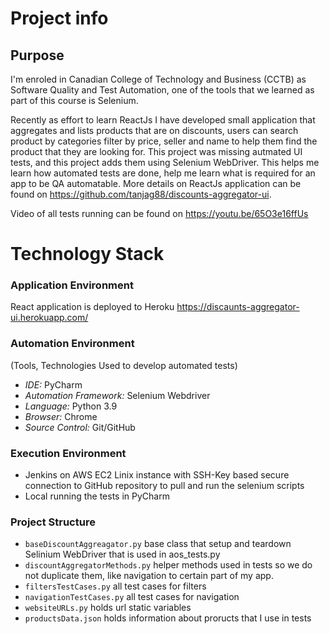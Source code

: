 # Project info

## Purpose

I'm enroled in Canadian College of Technology and Business (CCTB) as Software Quality and Test Automation, one of the tools that we learned as part of this course is Selenium.

Recently as effort to learn ReactJs I have developed small application that aggregates and lists products that are on discounts, users can search product by categories filter by price, seller and name to help them find the product that they are looking for. This project was missing autmated UI tests, and this project adds them using Selenium WebDriver. This helps me learn how automated tests are done, help me learn what is required for an app to be QA automatable.
More details on ReactJs application can be found on https://github.com/tanjag88/discounts-aggregator-ui.

Video of all tests running can be found on https://youtu.be/65O3e16ffUs

# Technology Stack

### Application Environment

React application is deployed to Heroku
https://discaunts-aggregator-ui.herokuapp.com/

### Automation Environment

(Tools, Technologies Used to develop automated tests)

- _IDE:_ PyCharm
- _Automation Framework:_ Selenium Webdriver
- _Language:_ Python 3.9
- _Browser:_ Chrome
- _Source Control:_ Git/GitHub

### Execution Environment

- Jenkins on AWS EC2 Linix instance with SSH-Key based secure connection to GitHub repository to pull and run the selenium scripts
- Local running the tests in PyCharm

### Project Structure

- `baseDiscountAggreagator.py` base class that setup and teardown Selinium WebDriver that is used in aos_tests.py
- `discountAggregatorMethods.py` helper methods used in tests so we do not duplicate them, like navigation to certain part of my app.
- `filtersTestCases.py` all test cases for filters
- `navigationTestCases.py` all test cases for navigation
- `websiteURLs.py` holds url static variables
- `productsData.json` holds information about proructs that I use in tests
